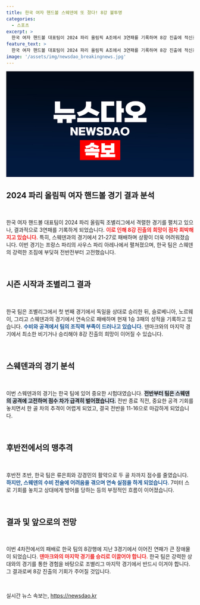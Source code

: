 ```yaml
---
title: 한국 여자 핸드볼 스웨덴에 또 졌다! 8강 불투명
categories:
  - 스포츠
excerpt: >
  한국 여자 핸드볼 대표팀이 2024 파리 올림픽 A조에서 3연패를 기록하며 8강 진출에 적신호가 켜졌다. 마지막 덴마크와의 경기에 희망을 걸고 있는 가운데, 강호를 상대로 반전할 수 있을지 주목된다.
feature_text: >
  한국 여자 핸드볼 대표팀이 2024 파리 올림픽 A조에서 3연패를 기록하며 8강 진출에 적신호가 켜졌다. 마지막 덴마크와의 경기에 희망을 걸고 있는 가운데, 강호를 상대로 반전할 수 있을지 주목된다.
image: '/assets/img/newsdao_breakingnews.jpg'
---
```


<p><img src="/assets/img/newsdao_breakingnews.jpg" alt="pcversion 속보" /></p>

<h2 data-ke-size="size26">2024 파리 올림픽 여자 핸드볼 경기 결과 분석</h2>

<p data-ke-size="size16">&nbsp;</p>

<p>한국 여자 핸드볼 대표팀이 2024 파리 올림픽 조별리그에서 격렬한 경기를 펼치고 있으나, 결과적으로 3연패를 기록하게 되었습니다. <b><span style="color: #ee2323;">이로 인해 8강 진출의 희망이 점차 희박해지고 있습니다.</span></b> 특히, 스웨덴과의 경기에서 21-27로 패배하며 상황이 더욱 어려워졌습니다. 이번 경기는 프랑스 파리의 사우스 파리 아레나에서 펼쳐졌으며, 한국 팀은 스웨덴의 강력한 조짐에 부딪혀 전반전부터 고전했습니다.</p>

<p data-ke-size="size16">&nbsp;</p>

<h2 data-ke-size="size26">시즌 시작과 조별리그 결과</h2>

<p data-ke-size="size16">&nbsp;</p>

<p>한국 팀은 조별리그에서 첫 번째 경기에서 독일을 상대로 승리한 뒤, 슬로베니아, 노르웨이, 그리고 스웨덴과의 경기에서 연속으로 패배하며 현재 1승 3패의 성적을 기록하고 있습니다. <b><span style="color: #1a5490;">수비와 공격에서 팀의 조직력 부족이 드러나고 있습니다.</span></b> 덴마크와의 마지막 경기에서 최소한 비기거나 승리해야 8강 진출의 희망이 이어질 수 있습니다.</p>

<p data-ke-size="size16">&nbsp;</p>

<h2 data-ke-size="size26">스웨덴과의 경기 분석</h2>

<p data-ke-size="size16">&nbsp;</p>

<p>이번 스웨덴과의 경기는 한국 팀에 있어 중요한 시험대였습니다. <b><span style="background-color: #21538527;">전반부터 팀은 스웨덴의 공격에 고전하며 점수 차가 급격히 벌어졌습니다.</span></b> 전반 종료 직전, 중요한 공격 기회를 놓치면서 한 골 차의 추격이 어렵게 되었고, 결국 전반을 11-16으로 마감하게 되었습니다.</p>

<p data-ke-size="size16">&nbsp;</p>

<h2 data-ke-size="size26">후반전에서의 맹추격</h2>

<p data-ke-size="size16">&nbsp;</p>

<p>후반전 초반, 한국 팀은 류은희와 강경민의 활약으로 두 골 차까지 점수를 줄였습니다. <b><span style="color: #1a5490;">하지만, 스웨덴의 수비 전술에 어려움을 겪으며 연속 실점을 하게 되었습니다.</span></b> 7미터 스로 기회를 놓치고 상대에게 방어를 당하는 등의 부정적인 흐름이 이어졌습니다.</p>

<p data-ke-size="size16">&nbsp;</p>

<h2 data-ke-size="size26">결과 및 앞으로의 전망</h2>

<p data-ke-size="size16">&nbsp;</p>

<p>이번 4차전에서의 패배로 한국 팀의 8강행에 지난 3경기에서 이어진 연패가 큰 장애물이 되었습니다. <b><span style="color: #ee2323;">덴마크와의 마지막 경기를 승리로 이끌어야 합니다.</span></b> 한국 팀은 강력한 상대와의 경기를 통한 경험을 바탕으로 조별리그 마지막 경기에서 반드시 이겨야 합니다. 그 결과로써 8강 진출의 기회가 주어질 것입니다.</p>

<p data-ke-size="size16">&nbsp;</p>
실시간 뉴스 속보는, <a href="https://newsdao.kr" rel="dofollow">https://newsdao.kr</a>


